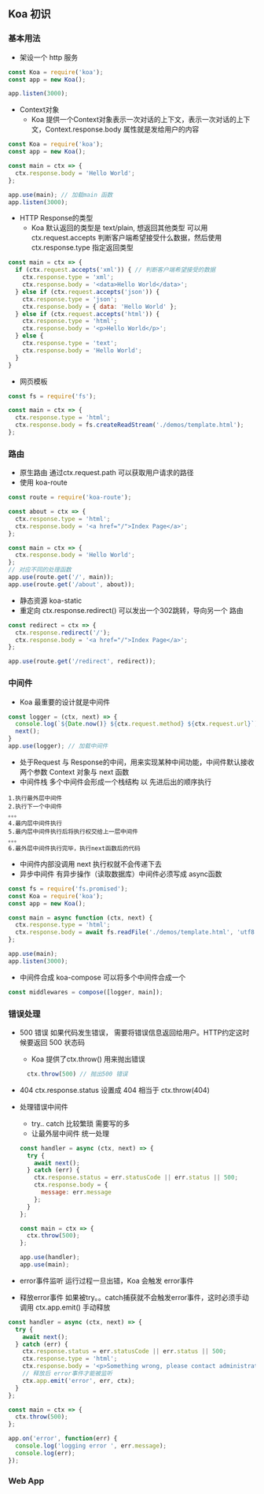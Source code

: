 ## Koa 初识
### 基本用法
- 架设一个 http 服务

```js
const Koa = require('koa');
const app = new Koa();

app.listen(3000);
```
- Context对象
    - Koa 提供一个Context对象表示一次对话的上下文，表示一次对话的上下文，Context.response.body 属性就是发给用户的内容

```js
const Koa = require('koa');
const app = new Koa();

const main = ctx => {
  ctx.response.body = 'Hello World';
};

app.use(main); // 加载main 函数
app.listen(3000);
```
- HTTP Response的类型
    - Koa 默认返回的类型是 text/plain, 想返回其他类型 可以用 ctx.request.accepts 判断客户端希望接受什么数据，然后使用ctx.response.type 指定返回类型
```js
const main = ctx => {
  if (ctx.request.accepts('xml')) { // 判断客户端希望接受的数据 
    ctx.response.type = 'xml';
    ctx.response.body = '<data>Hello World</data>';
  } else if (ctx.request.accepts('json')) {
    ctx.response.type = 'json';
    ctx.response.body = { data: 'Hello World' };
  } else if (ctx.request.accepts('html')) {
    ctx.response.type = 'html';
    ctx.response.body = '<p>Hello World</p>';
  } else {
    ctx.response.type = 'text';
    ctx.response.body = 'Hello World';
  }
}
```
- 网页模板

```js
const fs = require('fs');

const main = ctx => {
  ctx.response.type = 'html';
  ctx.response.body = fs.createReadStream('./demos/template.html');
};
```
### 路由
- 原生路由 通过ctx.request.path 可以获取用户请求的路径
- 使用 koa-route

```js
const route = require('koa-route');

const about = ctx => {
  ctx.response.type = 'html';
  ctx.response.body = '<a href="/">Index Page</a>';
};

const main = ctx => {
  ctx.response.body = 'Hello World';
};
// 对应不同的处理函数
app.use(route.get('/', main));
app.use(route.get('/about', about));
```
- 静态资源 koa-static
- 重定向 ctx.response.redirect() 可以发出一个302跳转，导向另一个 路由

```js
const redirect = ctx => {
  ctx.response.redirect('/');
  ctx.response.body = '<a href="/">Index Page</a>';
};

app.use(route.get('/redirect', redirect));
```

### 中间件
- Koa 最重要的设计就是中间件

```js
const logger = (ctx, next) => {
  console.log(`${Date.now()} ${ctx.request.method} ${ctx.request.url}`);
  next();
}
app.use(logger); // 加载中间件
```
- 处于Request 与 Response的中间，用来实现某种中间功能，中间件默认接收两个参数 Context 对象与 next 函数
- 中间件栈 多个中间件会形成一个栈结构 以 先进后出的顺序执行

```text
1.执行最外层中间件
2.执行下一个中间件
。。。
4.最内层中间件执行
5.最内层中间件执行后将执行权交给上一层中间件
。。。
6.最外层中间件执行完毕，执行next函数后的代码
```
- 中间件内部没调用 next 执行权就不会传递下去
- 异步中间件 有异步操作（读取数据库）中间件必须写成 async函数

```js
const fs = require('fs.promised');
const Koa = require('koa');
const app = new Koa();

const main = async function (ctx, next) {
  ctx.response.type = 'html';
  ctx.response.body = await fs.readFile('./demos/template.html', 'utf8');
};

app.use(main);
app.listen(3000);
```
- 中间件合成 koa-compose 可以将多个中间件合成一个

```js
const middlewares = compose([logger, main]);
```

### 错误处理
- 500 错误 如果代码发生错误， 需要将错误信息返回给用户。HTTP约定这时候要返回 500 状态码
    - Koa 提供了ctx.throw() 用来抛出错误
    ```js
      ctx.throw(500) // 抛出500 错误
    ```
- 404 ctx.response.status 设置成 404 相当于 ctx.throw(404)

- 处理错误中间件
    - try.. catch 比较繁琐 需要写的多
    - 让最外层中间件 统一处理
    
    ```js
    const handler = async (ctx, next) => {
      try {
        await next();
      } catch (err) {
        ctx.response.status = err.statusCode || err.status || 500;
        ctx.response.body = {
          message: err.message
        };
      }
    };
    
    const main = ctx => {
      ctx.throw(500);
    };
    
    app.use(handler);
    app.use(main);
    ```
- error事件监听 运行过程一旦出错，Koa 会触发 error事件
- 释放error事件 如果被try。。catch捕获就不会触发error事件，这时必须手动调用 ctx.app.emit() 手动释放

```js
const handler = async (ctx, next) => {
  try {
    await next();
  } catch (err) {
    ctx.response.status = err.statusCode || err.status || 500;
    ctx.response.type = 'html';
    ctx.response.body = '<p>Something wrong, please contact administrator.</p>';
    // 释放后 error事件才能被监听
    ctx.app.emit('error', err, ctx);
  }
};

const main = ctx => {
  ctx.throw(500);
};

app.on('error', function(err) {
  console.log('logging error ', err.message);
  console.log(err);
});
```

### Web App


